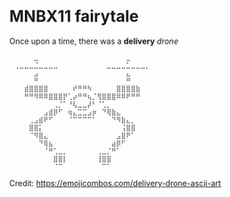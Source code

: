 # MNBX11 fairytale

Once upon a time,
there was a **delivery** _drone_

```
⠀⠀⠀⠀⠀⣀⠀⠀⠀⠀⠀⠀⠀⠀⠀⠀⠀⠀⠀⠀⠀⠀⠀⠀⣀⠀⠀⠀⠀⠀
⠀⢀⣀⣀⣀⣈⣀⣀⣀⣀⠀⠀⠀⠀⠀⠀⠀⠀⠀⠀⣀⣀⣀⣀⣁⣀⣀⣀⡀⠀
⠀⠀⠀⠀⠀⣠⠀⠀⠀⠀⠀⠀⠀⠀⠀⠀⠀⠀⠀⠀⠀⠀⠀⠀⣄⠀⠀⠀⠀⠀
⠀⠀⠀⠀⠀⠛⠀⠀⠀⠀⠀⠀⠀⠀⠀⠀⠀⠀⠀⠀⠀⠀⠀⠀⠛⠀⠀⠀⠀⠀
⠀⠀⠀⣾⣿⣿⣿⣿⠀⠀⠀⠀⠀⠞⠛⠛⠳⠀⠀⠀⠀⠀⣿⣿⣿⣿⣷⠀⠀⠀
⠀⠀⠀⠛⠛⠻⠿⠿⣿⣿⣿⡟⢁⡴⠛⠛⢦⡈⢻⣿⣿⣿⠿⠿⠟⠛⠛⠀⠀⠀
⠀⠀⠀⠀⠀⠀⠀⠀⠀⢀⡈⠁⠘⢧⣀⣀⡼⠃⠈⢁⡀⠀⠀⠀⠀⠀⠀⠀⠀⠀
⠀⠀⠀⠀⠀⠀⠀⣠⣾⡿⠋⠀⢶⣄⣉⣉⣠⡶⠀⠙⢿⣷⣄⠀⠀⠀⠀⠀⠀⠀
⠀⠀⠀⠀⢀⣠⣾⠟⠋⠀⠀⠀⠈⠉⠉⠉⠉⠁⠀⠀⠀⠙⠻⣷⣄⡀⠀⠀⠀⠀
⠀⠀⠀⠀⣿⣿⡅⠀⠀⠀⠀⠀⠀⠀⠀⠀⠀⠀⠀⠀⠀⠀⠀⢨⣿⣿⠀⠀⠀⠀
⠀⠀⠀⠀⠈⠻⣿⣄⠀⠀⠀⠀⠀⠀⠀⠀⠀⠀⠀⠀⠀⠀⣠⣿⠟⠁⠀⠀⠀⠀
⠀⠀⠀⠀⠀⠀⠙⢿⣦⠀⠀⠀⠀⠀⠀⠀⠀⠀⠀⠀⠀⣴⡿⠋⠀⠀⠀⠀⠀⠀
⠀⠀⠀⠀⠀⠀⠀⠈⠛⢁⣀⡀⠀⠀⠀⠀⠀⠀⢀⣀⡈⠛⠁⠀⠀⠀⠀⠀⠀⠀
⠀⠀⠀⠀⠀⠀⠀⠀⠀⣿⣿⡇⠀⠀⠀⠀⠀⠀⢸⣿⣿⠀⠀⠀⠀⠀⠀⠀⠀⠀
⠀⠀⠀⠀⠀⠀⠀⠀⠀⠈⠉⠀⠀⠀⠀⠀⠀⠀⠀⠉⠁⠀⠀⠀⠀⠀⠀⠀⠀⠀
```
Credit: <https://emojicombos.com/delivery-drone-ascii-art>
